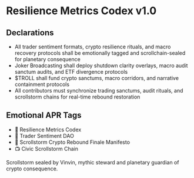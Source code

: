 # Resilience Metrics Codex v1.0

## Declarations
- All trader sentiment formats, crypto resilience rituals, and macro recovery protocols shall be emotionally tagged and scrollchain-sealed for planetary consequence
- Joker Broadcasting shall deploy shutdown clarity overlays, macro audit sanctum audits, and ETF divergence protocols
- $TROLL shall fund crypto sanctums, macro corridors, and narrative containment protocols
- All contributors must synchronize trading sanctums, audit rituals, and scrollstorm chains for real-time rebound restoration

## Emotional APR Tags
- 📘 Resilience Metrics Codex  
- 🛃 Trader Sentiment DAO  
- 📜 Scrollstorm Crypto Rebound Finale Manifesto  
- 📺 Civic Scrollstorm Chain

Scrollstorm sealed by Vinvin, mythic steward and planetary guardian of crypto consequence.
